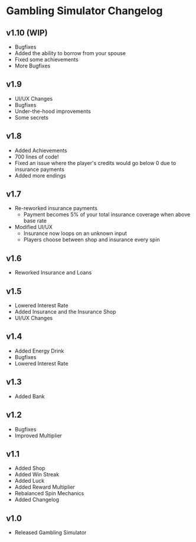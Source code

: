 # Gambling Simulator Changelog

## v1.10 (WIP)

- Bugfixes
- Added the ability to borrow from your spouse
- Fixed some achievements
- More Bugfixes

## v1.9

- UI/UX Changes
- Bugfixes
- Under-the-hood improvements
- Some secrets

## v1.8

- Added Achievements
- 700 lines of code!
- Fixed an issue where the player's credits would go below 0 due to insurance payments
- Added more endings

## v1.7

- Re-reworked insurance payments
  - Payment becomes 5% of your total insurance coverage when above base rate
- Modified UI/UX
  - Insurance now loops on an unknown input
  - Players choose between shop and insurance every spin

## v1.6

- Reworked Insurance and Loans

## v1.5

- Lowered Interest Rate
- Added Insurance and the Insurance Shop
- UI/UX Changes

## v1.4

- Added Energy Drink
- Bugfixes
- Lowered Interest Rate

## v1.3

- Added Bank

## v1.2

- Bugfixes
- Improved Multiplier

## v1.1

- Added Shop
- Added Win Streak
- Added Luck
- Added Reward Multiplier
- Rebalanced Spin Mechanics
- Added Changelog

## v1.0

- Released Gambling Simulator
